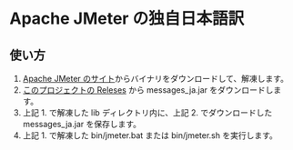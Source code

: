 # Apache JMeter の独自日本語訳
## 使い方
1. [Apache JMeter のサイト](http://jmeter.apache.org/download_jmeter.cgi)からバイナリをダウンロードして、解凍します。
2. [このプロジェクトの Releses](https://github.com/ikuuy/jmeter_ja/releases) から messages_ja.jar をダウンロードします。
3. 上記 1\. で解凍した lib ディレクトリ内に、上記 2\. でダウンロードした messages_ja.jar を保存します。
4. 上記 1\. で解凍した bin/jmeter.bat または bin/jmeter.sh を実行します。
